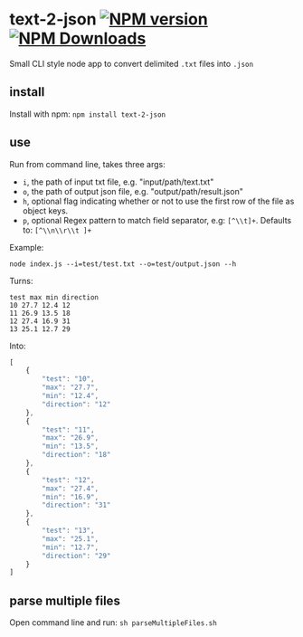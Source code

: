 # text-2-json [![NPM version][npm-image]][npm-url] [![NPM Downloads][npm-downloads-image]][npm-url]

Small CLI style node app to convert delimited `.txt` files into `.json`

## install

Install with npm: `npm install text-2-json`

## use

Run from command line, takes three args:

- `i`, the path of input txt file, e.g. "input/path/text.txt"
- `o`, the path of output json file, e.g. "output/path/result.json"
- `h`, optional flag indicating whether or not to use the first row of the file as object keys.
- `p`, optional Regex pattern to match field separator, e.g: `[^\\t]+`. Defaults to: `[^\\n\\r\\t ]+`

Example:

`node index.js --i=test/test.txt --o=test/output.json --h`

Turns:

```
test max min direction
10 27.7 12.4 12
11 26.9 13.5 18
12 27.4 16.9 31
13 25.1 12.7 29
```

Into:

```javascript
[
	{
		"test": "10",
		"max": "27.7",
		"min": "12.4",
		"direction": "12"
	},
	{
		"test": "11",
		"max": "26.9",
		"min": "13.5",
		"direction": "18"
	},
	{
		"test": "12",
		"max": "27.4",
		"min": "16.9",
		"direction": "31"
	},
	{
		"test": "13",
		"max": "25.1",
		"min": "12.7",
		"direction": "29"
	}
]
```

## parse multiple files

Open command line and run: `sh parseMultipleFiles.sh`

[npm-image]: https://badge.fury.io/js/text-2-json.svg
[npm-url]: https://www.npmjs.com/package/text-2-json
[npm-downloads-image]: https://img.shields.io/npm/dt/text-2-json.svg	  